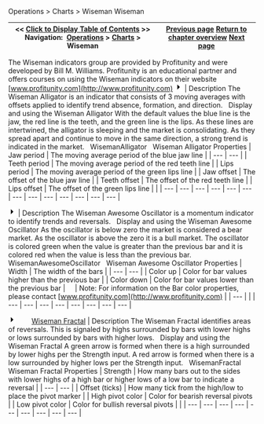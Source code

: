 ﻿
Operations > Charts > Wiseman
Wiseman

| << [Click to Display Table of Contents](wiseman.md) >> **Navigation:**     [Operations](operations.md) > [Charts](charts.md) > Wiseman | [Previous page](cot.md) [Return to chapter overview](charts.md) [Next page](understanding_commissions.md) |
| --- | --- |
The Wiseman indicators group are provided by Profitunity and were developed by Bill M. Williams. Profitunity is an educational partner and offers courses on using the Wiseman indicators on their website [www.profitunity.com](http://www.profitunity.com)
![tog_plus](tog_plus.gif)
| Description The Wiseman Alligator is an indicator that consists of 3 moving averages with offsets applied to identify trend absence, formation, and direction.   Display and using the Wiseman Alligator With the default values the blue line is the jaw, the red line is the teeth, and the green line is the lips. As these lines are intertwined, the alligator is sleeping and the market is consolidating. As they spread apart and continue to move in the same direction, a strong trend is indicated in the market.   WisemanAlligator   Wiseman Alligator Properties   | Jaw period | The moving average period of the blue jaw line | | --- | --- | | Teeth period | The moving average period of the red teeth line | | Lips period | The moving average period of the green lips line | | Jaw offset | The offset of the blue jaw line | | Teeth offset | The offset of the red teeth line | | Lips offset | The offset of the green lips line | |
| --- | --- | --- | --- | --- | --- | --- | --- | --- | --- | --- | --- | --- |

![tog_plus](tog_plus.gif)
| Description The Wiseman Awesome Oscillator is a momentum indicator to identify trends and reversals.   Display and using the Wiseman Awesome Oscillator As the oscillator is below zero the market is considered a bear market. As the oscillator is above the zero it is a bull market. The oscillator is colored green when the value is greater than the previous bar and it is colored red when the value is less than the previous bar.   WisemanAwesomeOscillator   Wiseman Awesome Oscillator Properties   | Width | The width of the bars | | --- | --- | | Color up | Color for bar values higher than the previous bar | | Color down | Color for bar values lower than the previous bar |          | Note: For information on the Bar color properties, please contact [www.profitunity.com](http://www.profitunity.com) | | --- | |
| --- | --- | --- | --- | --- | --- | --- | --- |

![tog_plus](tog_plus.gif)        [Wiseman Fractal](javascript:HMToggle('toggle','WisemanFractal','WisemanFractal_ICON'))
| Description The Wiseman Fractal identifies areas of reversals. This is signaled by highs surrounded by bars with lower highs or lows surrounded by bars with higher lows.   Display and using the Wiseman Fractal A green arrow is formed when there is a high surrounded by lower highs per the Strength input. A red arrow is formed when there is a low surrounded by higher lows per the Strength input.   WisemanFractal   Wiseman Fractal Properties   | Strength | How many bars out to the sides with lower highs of a high bar or higher lows of a low bar to indicate a reversal | | --- | --- | | Offset (ticks) | How many tick from the high/low to place the pivot marker | | High pivot color | Color for bearish reversal pivots | | Low pivot color | Color for bullish reversal pivots | |
| --- | --- | --- | --- | --- | --- | --- | --- | --- |
